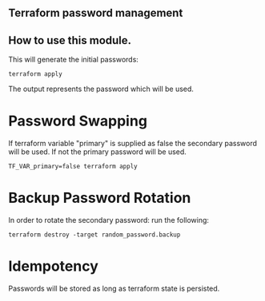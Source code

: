 ## Terraform password management 

## How to use this module. 

This will generate the initial passwords:
```
terraform apply 
```

The output represents the password which will be used.

# Password Swapping

If terraform variable "primary" is supplied as false the secondary password will be used.  If not the primary password will be used. 

```
TF_VAR_primary=false terraform apply
```


# Backup Password Rotation
In order to rotate the secondary password: 
run the following:
```
terraform destroy -target random_password.backup
```

# Idempotency 

Passwords will be stored as long as terraform state is persisted. 
